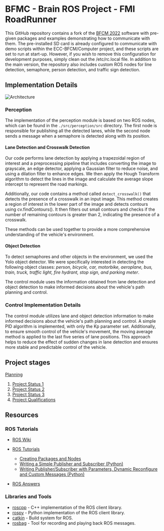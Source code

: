 # BFMC - Brain ROS Project - FMI RoadRunner

This GitHub repository contains a fork of the [BFCM 2022](https://github.com/ECC-BFMC/Brain_ROS) software with pre-given packages and examples demonstrating how to communicate with them. The pre-installed SD card is already configured to communicate with demo scripts within the ECC-BFCM/Computer project, and these scripts are set to run at start-up. However, if you wish to remove this configuration for development purposes, simply clean out the /etc/rc.local file. In addition to the main version, the repository also includes custom ROS nodes for line detection, semaphore, person detection, and traffic sign detection.

## Implementation Details

![Architecture](https://github.com/danadascalescu00/BoschFutureMobilityChallenge)

### Perception

The implementation of the perception module is based on two ROS nodes, which can be found in the `./src/perception/src` directory. The first node is responsible for publishing all the detected lanes, while the second node sends a message when a semaphore is detected along with its position. 

#### Lane Detection and Crosswalk Detection
Our code performs lane detection by applying a trapezoidal region of interest and a preprocessing pipeline that includes converting the image to grayscale, an edge detector, applying a Gaussian filter to reduce noise, and using a dilation filter to enhance edges. We then apply the Hough Transform algorithm to detect the lines in the image and calculate the average slope intercept to represent the road markings.

Additionally, our code contains a method called `detect_crosswalk()` that detects the presence of a crosswalk in an input image. This method creates a region of interest in the lower part of the image and detects contours using cv.findContours(). It then filters out small contours and checks if the number of remaining contours is greater than 2, indicating the presence of a crosswalk.

These methods can be used together to provide a more comprehensive understanding of the vehicle's environment. 

#### Object Detection
To detect semaphores and other objects in the environment, we used the Yolo object detector. We were specifically interested in detecting the following object classes: _person, bicycle, car, motorbike, aeroplane, bus, train, truck, traffic light, fire hydrant, stop sign, and parking meter_.

The control module uses the information obtained from lane detection and object detection to make informed decisions about the vehicle's path planning and control.

### Control Implementation Details
The control module utilizes lane and object detection information to make informed decisions about the vehicle's path planning and control. A simple PID algorithm is implemented, with only the Kp parameter set. Additionally, to ensure smooth control of the vehicle's movement, the moving average method is applied to the last five series of lane positions. This approach helps to reduce the effect of sudden changes in lane detection and ensures more stable and predictable control of the vehicle.

## Project stages
[Planning](https://drive.google.com/file/d/1bDNGplvwU5AbuoVqylIRJV2QbeEqFx8x/view?usp=sharing)

1. [Project Status 1](https://www.overleaf.com/read/wjxfqqpjfsmy#f2c250)
2. [Project Status 2](https://www.overleaf.com/read/bfxrmqzkncvx#d7f36a)
3. [Project Status 3](https://www.overleaf.com/read/xtchfkmjwbts#31dc38)
4. [Project Qualifications](https://www.overleaf.com/read/dvdtysypmzvg#0070fe)


## Resources

### ROS Tutorials

* [ROS Wiki](http://wiki.ros.org/)
* [ROS Tutorials](http://wiki.ros.org/ROS/Tutorials)
  * [Creating Packages and Nodes](https://industrial-training-master.readthedocs.io/en/melodic/_source/session1/Creating-a-ROS-Package-and-Node.html)
  * [Writing a Simple Publisher and Subscriber (Python)](http://wiki.ros.org/ROS/Tutorials/WritingPublisherSubscriber%28python%29)
  * [Writing Publisher/Subscriber with Parameters, Dynamic Reconfigure and Custom Messages (Python)](http://wiki.ros.org/ROSNodeTutorialPython)

* [ROS Answers](https://answers.ros.org/)

### Libraries and Tools

* [roscpp](http://wiki.ros.org/roscpp) - C++ implementation of the ROS client library.
* [rospy](http://wiki.ros.org/rospy) - Python implementation of the ROS client library.
* [catkin](http://wiki.ros.org/catkin) - Build system for ROS.
* [rosbag](http://wiki.ros.org/rosbag) - Tool for recording and playing back ROS messages.


